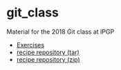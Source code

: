 # git_class
Material for the 2018 Git class at IPGP

* [Exercises](exercises.md)
* [recipe repository (tar)](recipe.tgz)
* [recipe repository (zip)](recipe.zip)
